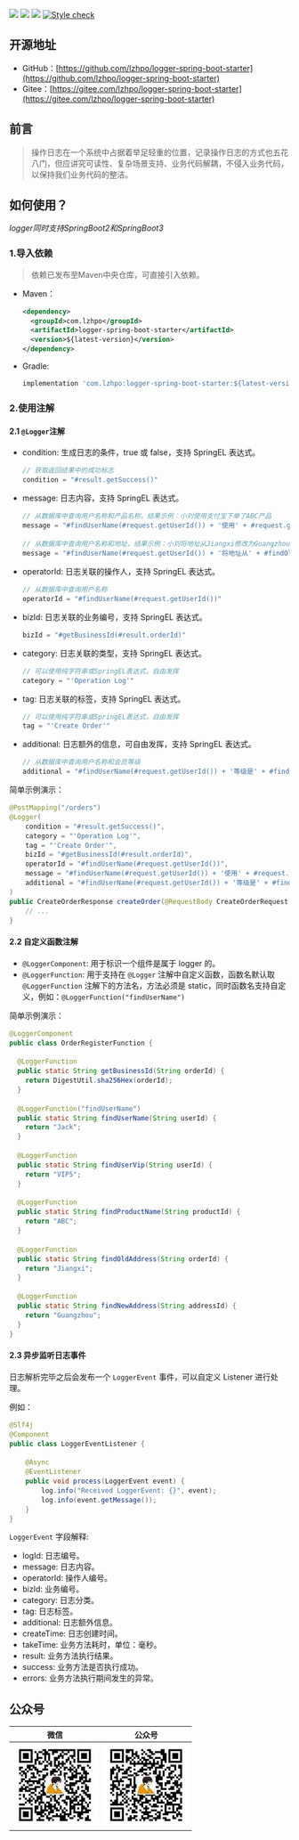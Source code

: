 ![](https://img.shields.io/badge/JDK-1.8+-success.svg)
![](https://maven-badges.herokuapp.com/maven-central/com.lzhpo/logger/badge.svg?color=blueviolet)
![](https://img.shields.io/:license-Apache2-orange.svg)
[![Style check](https://github.com/lzhpo/logger-spring-boot-starter/actions/workflows/style-check.yml/badge.svg)](https://github.com/lzhpo/logger-spring-boot-starter/actions/workflows/style-check.yml)

## 开源地址

- GitHub：[https://github.com/lzhpo/logger-spring-boot-starter](https://github.com/lzhpo/logger-spring-boot-starter)
- Gitee：[https://gitee.com/lzhpo/logger-spring-boot-starter](https://gitee.com/lzhpo/logger-spring-boot-starter)

## 前言

> 操作日志在一个系统中占据着举足轻重的位置，记录操作日志的方式也五花八门，但应讲究可读性、复杂场景支持、业务代码解耦，不侵入业务代码，以保持我们业务代码的整洁。

## 如何使用？

*logger同时支持SpringBoot2和SpringBoot3*

### 1.导入依赖

> 依赖已发布至Maven中央仓库，可直接引入依赖。

- Maven：

  ```xml
  <dependency>
    <groupId>com.lzhpo</groupId>
    <artifactId>logger-spring-boot-starter</artifactId>
    <version>${latest-version}</version>
  </dependency>
  ```
- Gradle:
  ```groovy
  implementation 'com.lzhpo:logger-spring-boot-starter:${latest-version}'
  ```

### 2.使用注解

#### 2.1 `@Logger`注解

- condition: 生成日志的条件，true 或 false，支持 SpringEL 表达式。
  ```java
  // 获取返回结果中的成功标志
  condition = "#result.getSuccess()"
  ```
- message: 日志内容，支持 SpringEL 表达式。
  ```java
  // 从数据库中查询用户名称和产品名称，结果示例：小刘使用支付宝下单了ABC产品
  message = "#findUserName(#request.getUserId()) + '使用' + #request.getPaymentType() + '下单了' + #findProductName(#request.getProductId()) + '产品'"
  
  // 从数据库中查询用户名称和地址，结果示例：小刘将地址从Jiangxi修改为Guangzhou
  message = "#findUserName(#request.getUserId()) + '将地址从' + #findOldAddress(#request.getOrderId()) + '修改为' + #findNewAddress(#request.getAddressId())"
  ```
- operatorId: 日志关联的操作人，支持 SpringEL 表达式。
  ```java
  // 从数据库中查询用户名称
  operatorId = "#findUserName(#request.getUserId())"
  ```
- bizId: 日志关联的业务编号，支持 SpringEL 表达式。
  ```java
  bizId = "#getBusinessId(#result.orderId)"
  ```
- category: 日志关联的类型，支持 SpringEL 表达式。
  ```java
  // 可以使用纯字符串或SpringEL表达式，自由发挥
  category = "'Operation Log'"
  ```
- tag: 日志关联的标签，支持 SpringEL 表达式。
  ```java
  // 可以使用纯字符串或SpringEL表达式，自由发挥
  tag = "'Create Order'"
  ```
- additional: 日志额外的信息，可自由发挥，支持 SpringEL 表达式。
  ```java
  // 从数据库中查询用户名称和会员等级
  additional = "#findUserName(#request.getUserId()) + '等级是' + #findUserVip(#request.getUserId()) + '，请求日期' + T(java.time.LocalDateTime).now()"
  ```

简单示例演示：
```java
@PostMapping("/orders")
@Logger(
    condition = "#result.getSuccess()",
    category = "'Operation Log'",
    tag = "'Create Order'",
    bizId = "#getBusinessId(#result.orderId)",
    operatorId = "#findUserName(#request.getUserId())",
    message = "#findUserName(#request.getUserId()) + '使用' + #request.getPaymentType() + '下单了' + #findProductName(#request.getProductId()) + '产品'",
    additional = "#findUserName(#request.getUserId()) + '等级是' + #findUserVip(#request.getUserId()) + '，请求日期' + T(java.time.LocalDateTime).now()"
)
public CreateOrderResponse createOrder(@RequestBody CreateOrderRequest request) {
    // ...
}
```

#### 2.2 自定义函数注解

- `@LoggerComponent`: 用于标识一个组件是属于 logger 的。
- `@LoggerFunction`: 用于支持在 `@Logger` 注解中自定义函数，函数名默认取 `@LoggerFunction` 注解下的方法名，方法必须是 static，同时函数名支持自定义，例如：`@LoggerFunction("findUserName")`

简单示例演示：
```java
@LoggerComponent
public class OrderRegisterFunction {

  @LoggerFunction
  public static String getBusinessId(String orderId) {
    return DigestUtil.sha256Hex(orderId);
  }

  @LoggerFunction("findUserName")
  public static String findUserName(String userId) {
    return "Jack";
  }

  @LoggerFunction
  public static String findUserVip(String userId) {
    return "VIP5";
  }

  @LoggerFunction
  public static String findProductName(String productId) {
    return "ABC";
  }

  @LoggerFunction
  public static String findOldAddress(String orderId) {
    return "Jiangxi";
  }

  @LoggerFunction
  public static String findNewAddress(String addressId) {
    return "Guangzhou";
  }
}
```

#### 2.3 异步监听日志事件

日志解析完毕之后会发布一个 `LoggerEvent` 事件，可以自定义 Listener 进行处理。

例如：
```java
@Slf4j
@Component
public class LoggerEventListener {

    @Async
    @EventListener
    public void process(LoggerEvent event) {
        log.info("Received LoggerEvent: {}", event);
        log.info(event.getMessage());
    }
}
```

`LoggerEvent` 字段解释:
- logId: 日志编号。
- message: 日志内容。
- operatorId: 操作人编号。
- bizId: 业务编号。
- category: 日志分类。
- tag: 日志标签。
- additional: 日志额外信息。
- createTime: 日志创建时间。
- takeTime: 业务方法耗时，单位：毫秒。
- result: 业务方法执行结果。
- success: 业务方法是否执行成功。
- errors: 业务方法执行期间发生的异常。

## 公众号

|         微信          |            公众号             |
|:-------------------:|:--------------------------:|
| ![](./docs/images/微信.jpg) | ![](./docs/images/公众号.jpg) |

